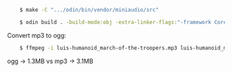 
```bash
    $ make -C ".../odin/bin/vendor/miniaudio/src"

    $ odin build . -build-mode:obj -extra-linker-flags:"-framework CoreAudio -framework CoreFoundation"

```

Convert mp3 to ogg:
```bash
    $ ffmpeg -i luis-humanoid_march-of-the-troopers.mp3 luis-humanoid_march-of-the-troopers.ogg
```
ogg -> 1.3MB vs mp3 -> 3.1MB